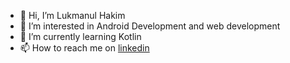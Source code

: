 - 👋 Hi, I’m Lukmanul Hakim
- 👀 I’m interested in Android Development and web development
- 🌱 I’m currently learning Kotlin
- 📫 How to reach me on [linkedin]([https://www.petanikode.com/](https://www.linkedin.com/in/lukmanulha-kim/))

<!---
lukmanulha-kim/lukmanulha-kim is a ✨ special ✨ repository because its `README.md` (this file) appears on your GitHub profile.
You can click the Preview link to take a look at your changes.
--->

